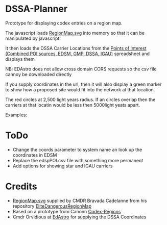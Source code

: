 # DSSA-Planner
Prototype for displaying codex entries on a region map.

The javascript loads [RegionMap.svg](https://github.com/klightspeed/EliteDangerousRegionMap)  into memory so that it can be manipulated by javascript. 

It then loads the DSSA Carrier Locations from the [Points of Interest (Combined POI sources, EDSM, GMP, DSSA, IGAU)](edsmPOI.csv) spreadsheet and displays them

NB: EDAstro does not allow cross domain CORS requests so the csv file cannoy be downloaded directly

If you supply coordinates in the url, then it will also display a green marker to show how a proposed site would fit into the network at that location. 

The red circles at 2,500 light years radius. If an circles overlap then the carriers at that locatin would be less then 5000light yeats apart.

Examples:

# ToDo

* Change the coords parameter to system name an look up the coordinates in EDSM
* Replace the edspPOI.csv file with something more permanent
* Add options for showing star and IGAU carriers

# Credits

* [RegionMap.svg](https://github.com/klightspeed/EliteDangerousRegionMap) supplied by CMDR Bravada Cadelanne from his repository [EliteDangerousRegionMap](https://github.com/klightspeed/EliteDangerousRegionMap)
* Based on a prototype from Canonn [Codex-Regions](https://github.com/canonn-science/Codex-Regions)
* Cmdr Orvidious at [EdAstro](https://edastro.com/mapcharts/files.html) for supplying the DSSA Coordinates 
